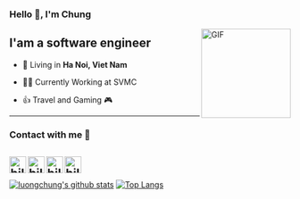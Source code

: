 ### Hello 👋, I'm Chung 

<img align="right" alt="GIF" height="160px" src="https://media.giphy.com/media/du3J3cXyzhj75IOgvA/giphy.gif" />

## I'am a software engineer

- 🗼 Living in **Ha Noi, Viet Nam**

- 👨‍💻 Currently Working at SVMC

- 👍 Travel and Gaming 🎮

---

### Contact with me 📝
[<img align="left" alt="bilgehangecici.site" height="30px" src="https://www.flaticon.com/svg/static/icons/svg/2996/2996826.svg" />][website]
[<img align="left" alt="bilgehangecici | LinkedIn" height="30px" src="https://www.flaticon.com/svg/static/icons/svg/725/725337.svg"/>][linkedin]
[<img align="left" alt="bilgehangecici | Instagram" height="30px" src="https://image.flaticon.com/icons/svg/725/725278.svg" />][instagram]
[<img align="left" alt="bilgehangecici | Spotify" height="30px" src="https://www.flaticon.com/svg/static/icons/svg/725/725281.svg" />][Spotify]
<br/>
---
[website]: https://luongchung.github.io/
[instagram]: https://www.instagram.com/lg.chung
[linkedin]: https://www.linkedin.com/in/luongchung/
[Spotify]: https://open.spotify.com/user/v544ov9a7dkkml80v9cu96aal?si=ff908bb4168a49d
[![luongchung's github stats](https://github-readme-stats.vercel.app/api?username=luongchung&show_icons=true&line_height=21&show_icons=true&theme=vue&hide_border=true)](https://github.com/anuraghazra/github-readme-stats)
[![Top Langs](https://github-readme-stats.vercel.app/api/top-langs/?username=luongchung&show_icons=true&layout=compact&theme=vue&hide_border=true)](https://github.com/anuraghazra/github-readme-stats)
